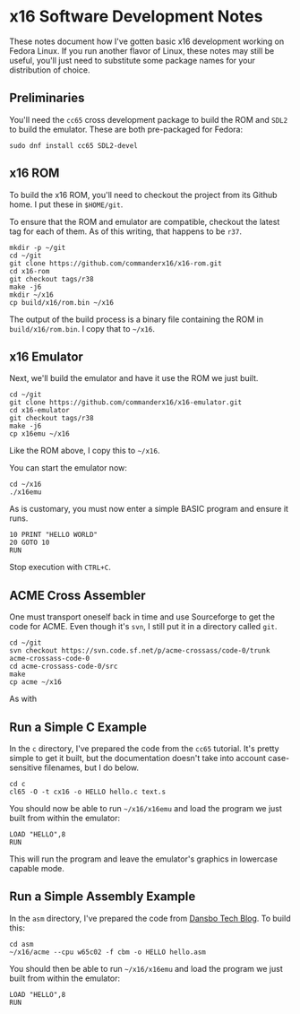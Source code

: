 # x16 Software Development Notes

These notes document how I've gotten basic x16 development working on Fedora Linux. If you run another flavor of Linux, these notes may still be useful, you'll just need to substitute some package names for your distribution of choice.

## Preliminaries

You'll need the `cc65` cross development package to build the ROM and `SDL2` to build the emulator. These are both pre-packaged for Fedora:

```shell
sudo dnf install cc65 SDL2-devel
```

## x16 ROM

To build the x16 ROM, you'll need to checkout the project from its Github home. I put these in `$HOME/git`.

To ensure that the ROM and emulator are compatible, checkout the latest tag for each of them. As of this writing, that happens to be `r37`.

```shell
mkdir -p ~/git
cd ~/git
git clone https://github.com/commanderx16/x16-rom.git
cd x16-rom
git checkout tags/r38
make -j6
mkdir ~/x16
cp build/x16/rom.bin ~/x16
```

The output of the build process is a binary file containing the ROM in `build/x16/rom.bin`. I copy that to `~/x16`.

## x16 Emulator

Next, we'll build the emulator and have it use the ROM we just built.

```shell
cd ~/git
git clone https://github.com/commanderx16/x16-emulator.git
cd x16-emulator
git checkout tags/r38
make -j6
cp x16emu ~/x16
```

Like the ROM above, I copy this to `~/x16`.

You can start the emulator now:

```shell
cd ~/x16
./x16emu
```

As is customary, you must now enter a simple BASIC program and ensure it runs.

```basic
10 PRINT "HELLO WORLD"
20 GOTO 10
RUN
```

Stop execution with `CTRL+C`.

## ACME Cross Assembler

One must transport oneself back in time and use Sourceforge to get the code for ACME. Even though it's `svn`, I still put it in a directory called `git`.

```shell
cd ~/git
svn checkout https://svn.code.sf.net/p/acme-crossass/code-0/trunk acme-crossass-code-0
cd acme-crossass-code-0/src
make
cp acme ~/x16
```

As with 

## Run a Simple C Example

In the `c` directory, I've prepared the code from the `cc65` tutorial. It's pretty simple to get it built, but the documentation doesn't take into account case-sensitive filenames, but I do below.

```shell
cd c
cl65 -O -t cx16 -o HELLO hello.c text.s
```

You should now be able to run `~/x16/x16emu` and load the program we just built from within the emulator:

```basic
LOAD "HELLO",8
RUN
```

This will run the program and leave the emulator's graphics in lowercase capable mode.

## Run a Simple Assembly Example

In the `asm` directory, I've prepared the code from [Dansbo Tech Blog](https://techblog.dansbo.dk/?p=191). To build this:

```shell
cd asm
~/x16/acme --cpu w65c02 -f cbm -o HELLO hello.asm
```

You should then be able to run `~/x16/x16emu` and load the program we just built from within the emulator:

```basic
LOAD "HELLO",8
RUN
```
